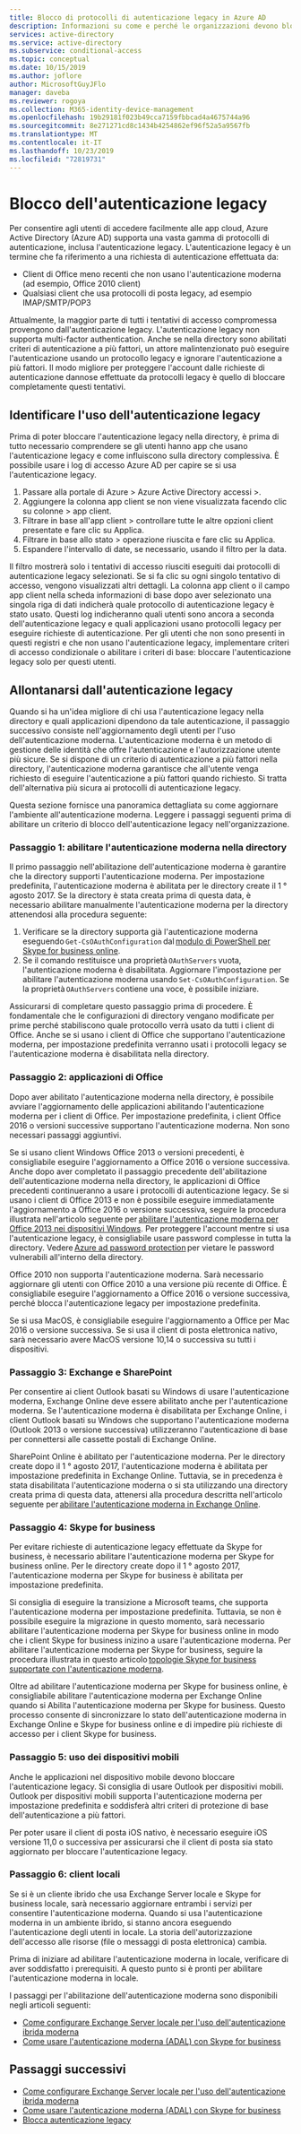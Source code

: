 ```yaml
---
title: Blocco di protocolli di autenticazione legacy in Azure AD
description: Informazioni su come e perché le organizzazioni devono bloccare i protocolli di autenticazione legacy
services: active-directory
ms.service: active-directory
ms.subservice: conditional-access
ms.topic: conceptual
ms.date: 10/15/2019
ms.author: joflore
author: MicrosoftGuyJFlo
manager: daveba
ms.reviewer: rogoya
ms.collection: M365-identity-device-management
ms.openlocfilehash: 19b29181f023b49cca7159fbbcad4a4675744a96
ms.sourcegitcommit: 8e271271cd8c1434b4254862ef96f52a5a9567fb
ms.translationtype: MT
ms.contentlocale: it-IT
ms.lasthandoff: 10/23/2019
ms.locfileid: "72819731"
---
```

# <a name="blocking-legacy-authentication"></a>Blocco dell'autenticazione legacy
 
Per consentire agli utenti di accedere facilmente alle app cloud, Azure Active Directory (Azure AD) supporta una vasta gamma di protocolli di autenticazione, inclusa l'autenticazione legacy. L'autenticazione legacy è un termine che fa riferimento a una richiesta di autenticazione effettuata da:

- Client di Office meno recenti che non usano l'autenticazione moderna (ad esempio, Office 2010 client)
- Qualsiasi client che usa protocolli di posta legacy, ad esempio IMAP/SMTP/POP3

Attualmente, la maggior parte di tutti i tentativi di accesso compromessa provengono dall'autenticazione legacy. L'autenticazione legacy non supporta multi-factor authentication. Anche se nella directory sono abilitati criteri di autenticazione a più fattori, un attore malintenzionato può eseguire l'autenticazione usando un protocollo legacy e ignorare l'autenticazione a più fattori. Il modo migliore per proteggere l'account dalle richieste di autenticazione dannose effettuate da protocolli legacy è quello di bloccare completamente questi tentativi.

## <a name="identify-legacy-authentication-use"></a>Identificare l'uso dell'autenticazione legacy

Prima di poter bloccare l'autenticazione legacy nella directory, è prima di tutto necessario comprendere se gli utenti hanno app che usano l'autenticazione legacy e come influiscono sulla directory complessiva. È possibile usare i log di accesso Azure AD per capire se si usa l'autenticazione legacy.

1. Passare alla portale di Azure > Azure Active Directory accessi >.
1. Aggiungere la colonna app client se non viene visualizzata facendo clic su colonne > app client.
1. Filtrare in base all'app client > controllare tutte le altre opzioni client presentate e fare clic su Applica.
1. Filtrare in base allo stato > operazione riuscita e fare clic su Applica. 
1. Espandere l'intervallo di date, se necessario, usando il filtro per la data.

Il filtro mostrerà solo i tentativi di accesso riusciti eseguiti dai protocolli di autenticazione legacy selezionati. Se si fa clic su ogni singolo tentativo di accesso, vengono visualizzati altri dettagli. La colonna app client o il campo app client nella scheda informazioni di base dopo aver selezionato una singola riga di dati indicherà quale protocollo di autenticazione legacy è stato usato. Questi log indicheranno quali utenti sono ancora a seconda dell'autenticazione legacy e quali applicazioni usano protocolli legacy per eseguire richieste di autenticazione. Per gli utenti che non sono presenti in questi registri e che non usano l'autenticazione legacy, implementare criteri di accesso condizionale o abilitare i criteri di base: bloccare l'autenticazione legacy solo per questi utenti.

## <a name="moving-away-from-legacy-authentication"></a>Allontanarsi dall'autenticazione legacy 

Quando si ha un'idea migliore di chi usa l'autenticazione legacy nella directory e quali applicazioni dipendono da tale autenticazione, il passaggio successivo consiste nell'aggiornamento degli utenti per l'uso dell'autenticazione moderna. L'autenticazione moderna è un metodo di gestione delle identità che offre l'autenticazione e l'autorizzazione utente più sicure. Se si dispone di un criterio di autenticazione a più fattori nella directory, l'autenticazione moderna garantisce che all'utente venga richiesto di eseguire l'autenticazione a più fattori quando richiesto. Si tratta dell'alternativa più sicura ai protocolli di autenticazione legacy.

Questa sezione fornisce una panoramica dettagliata su come aggiornare l'ambiente all'autenticazione moderna. Leggere i passaggi seguenti prima di abilitare un criterio di blocco dell'autenticazione legacy nell'organizzazione.

### <a name="step-1-enable-modern-authentication-in-your-directory"></a>Passaggio 1: abilitare l'autenticazione moderna nella directory

Il primo passaggio nell'abilitazione dell'autenticazione moderna è garantire che la directory supporti l'autenticazione moderna. Per impostazione predefinita, l'autenticazione moderna è abilitata per le directory create il 1 ° agosto 2017. Se la directory è stata creata prima di questa data, è necessario abilitare manualmente l'autenticazione moderna per la directory attenendosi alla procedura seguente:

1. Verificare se la directory supporta già l'autenticazione moderna eseguendo `Get-CsOAuthConfiguration` dal [modulo di PowerShell per Skype for business online](https://docs.microsoft.com/office365/enterprise/powershell/manage-skype-for-business-online-with-office-365-powershell).
1. Se il comando restituisce una proprietà `OAuthServers` vuota, l'autenticazione moderna è disabilitata. Aggiornare l'impostazione per abilitare l'autenticazione moderna usando `Set-CsOAuthConfiguration`. Se la proprietà `OAuthServers` contiene una voce, è possibile iniziare.

Assicurarsi di completare questo passaggio prima di procedere. È fondamentale che le configurazioni di directory vengano modificate per prime perché stabiliscono quale protocollo verrà usato da tutti i client di Office. Anche se si usano i client di Office che supportano l'autenticazione moderna, per impostazione predefinita verranno usati i protocolli legacy se l'autenticazione moderna è disabilitata nella directory.

### <a name="step-2-office-applications"></a>Passaggio 2: applicazioni di Office

Dopo aver abilitato l'autenticazione moderna nella directory, è possibile avviare l'aggiornamento delle applicazioni abilitando l'autenticazione moderna per i client di Office. Per impostazione predefinita, i client Office 2016 o versioni successive supportano l'autenticazione moderna. Non sono necessari passaggi aggiuntivi.

Se si usano client Windows Office 2013 o versioni precedenti, è consigliabile eseguire l'aggiornamento a Office 2016 o versione successiva. Anche dopo aver completato il passaggio precedente dell'abilitazione dell'autenticazione moderna nella directory, le applicazioni di Office precedenti continueranno a usare i protocolli di autenticazione legacy. Se si usano i client di Office 2013 e non è possibile eseguire immediatamente l'aggiornamento a Office 2016 o versione successiva, seguire la procedura illustrata nell'articolo seguente per [abilitare l'autenticazione moderna per Office 2013 nei dispositivi Windows](https://docs.microsoft.com/office365/admin/security-and-compliance/enable-modern-authentication). Per proteggere l'account mentre si usa l'autenticazione legacy, è consigliabile usare password complesse in tutta la directory. Vedere [Azure ad password protection](../authentication/concept-password-ban-bad.md) per vietare le password vulnerabili all'interno della directory.

Office 2010 non supporta l'autenticazione moderna. Sarà necessario aggiornare gli utenti con Office 2010 a una versione più recente di Office. È consigliabile eseguire l'aggiornamento a Office 2016 o versione successiva, perché blocca l'autenticazione legacy per impostazione predefinita.

Se si usa MacOS, è consigliabile eseguire l'aggiornamento a Office per Mac 2016 o versione successiva. Se si usa il client di posta elettronica nativo, sarà necessario avere MacOS versione 10,14 o successiva su tutti i dispositivi.

### <a name="step-3-exchange-and-sharepoint"></a>Passaggio 3: Exchange e SharePoint

Per consentire ai client Outlook basati su Windows di usare l'autenticazione moderna, Exchange Online deve essere abilitato anche per l'autenticazione moderna. Se l'autenticazione moderna è disabilitata per Exchange Online, i client Outlook basati su Windows che supportano l'autenticazione moderna (Outlook 2013 o versione successiva) utilizzeranno l'autenticazione di base per connettersi alle cassette postali di Exchange Online.

SharePoint Online è abilitato per l'autenticazione moderna. Per le directory create dopo il 1 ° agosto 2017, l'autenticazione moderna è abilitata per impostazione predefinita in Exchange Online. Tuttavia, se in precedenza è stata disabilitata l'autenticazione moderna o si sta utilizzando una directory creata prima di questa data, attenersi alla procedura descritta nell'articolo seguente per [abilitare l'autenticazione moderna in Exchange Online](https://docs.microsoft.com/exchange/clients-and-mobile-in-exchange-online/enable-or-disable-modern-authentication-in-exchange-online).

### <a name="step-4-skype-for-business"></a>Passaggio 4: Skype for business

Per evitare richieste di autenticazione legacy effettuate da Skype for business, è necessario abilitare l'autenticazione moderna per Skype for business online. Per le directory create dopo il 1 ° agosto 2017, l'autenticazione moderna per Skype for business è abilitata per impostazione predefinita.

Si consiglia di eseguire la transizione a Microsoft teams, che supporta l'autenticazione moderna per impostazione predefinita. Tuttavia, se non è possibile eseguire la migrazione in questo momento, sarà necessario abilitare l'autenticazione moderna per Skype for business online in modo che i client Skype for business inizino a usare l'autenticazione moderna. Per abilitare l'autenticazione moderna per Skype for business, seguire la procedura illustrata in questo articolo [topologie Skype for business supportate con l'autenticazione moderna](https://docs.microsoft.com/skypeforbusiness/plan-your-deployment/modern-authentication/topologies-supported).

Oltre ad abilitare l'autenticazione moderna per Skype for business online, è consigliabile abilitare l'autenticazione moderna per Exchange Online quando si Abilita l'autenticazione moderna per Skype for business. Questo processo consente di sincronizzare lo stato dell'autenticazione moderna in Exchange Online e Skype for business online e di impedire più richieste di accesso per i client Skype for business.

### <a name="step-5-using-mobile-devices"></a>Passaggio 5: uso dei dispositivi mobili

Anche le applicazioni nel dispositivo mobile devono bloccare l'autenticazione legacy. Si consiglia di usare Outlook per dispositivi mobili. Outlook per dispositivi mobili supporta l'autenticazione moderna per impostazione predefinita e soddisferà altri criteri di protezione di base dell'autenticazione a più fattori.

Per poter usare il client di posta iOS nativo, è necessario eseguire iOS versione 11,0 o successiva per assicurarsi che il client di posta sia stato aggiornato per bloccare l'autenticazione legacy.

### <a name="step-6-on-premises-clients"></a>Passaggio 6: client locali

Se si è un cliente ibrido che usa Exchange Server locale e Skype for business locale, sarà necessario aggiornare entrambi i servizi per consentire l'autenticazione moderna. Quando si usa l'autenticazione moderna in un ambiente ibrido, si stanno ancora eseguendo l'autenticazione degli utenti in locale. La storia dell'autorizzazione dell'accesso alle risorse (file o messaggi di posta elettronica) cambia.

Prima di iniziare ad abilitare l'autenticazione moderna in locale, verificare di aver soddisfatto i prerequisiti. A questo punto si è pronti per abilitare l'autenticazione moderna in locale.

I passaggi per l'abilitazione dell'autenticazione moderna sono disponibili negli articoli seguenti:

* [Come configurare Exchange Server locale per l'uso dell'autenticazione ibrida moderna](https://docs.microsoft.com/office365/enterprise/configure-exchange-server-for-hybrid-modern-authentication)
* [Come usare l'autenticazione moderna (ADAL) con Skype for business](https://docs.microsoft.com/skypeforbusiness/manage/authentication/use-adal)

## <a name="next-steps"></a>Passaggi successivi

- [Come configurare Exchange Server locale per l'uso dell'autenticazione ibrida moderna](https://docs.microsoft.com/office365/enterprise/configure-exchange-server-for-hybrid-modern-authentication)
- [Come usare l'autenticazione moderna (ADAL) con Skype for business](https://docs.microsoft.com/skypeforbusiness/manage/authentication/use-adal)
- [Blocca autenticazione legacy](block-legacy-authentication.md)
